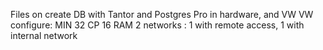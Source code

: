 Files on create DB with Tantor and Postgres Pro in hardware, and VW 
VW configure:
MIN 32 CP 16 RAM
2 networks : 1 with remote access, 1 with internal network
